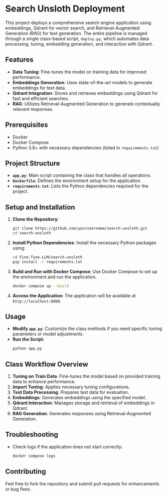 # Search Unsloth Deployment

This project deploys a comprehensive search engine application using embeddings, Qdrant for vector search, and Retrieval-Augmented Generation (RAG) for text generation. The entire pipeline is managed through a single class-based script, `deploy.py`, which automates data processing, tuning, embedding generation, and interaction with Qdrant.

## Features

- **Data Tuning**: Fine-tunes the model on training data for improved performance.
- **Embeddings Generation**: Uses state-of-the-art models to generate embeddings for text data.
- **Qdrant Integration**: Stores and retrieves embeddings using Qdrant for fast and efficient searches.
- **RAG**: Utilizes Retrieval-Augmented Generation to generate contextually relevant responses.

## Prerequisites

- Docker
- Docker Compose
- Python 3.8+ with necessary dependencies (listed in `requirements.txt`)

## Project Structure

- **`app.py`**: Main script containing the class that handles all operations.
- **`Dockerfile`**: Defines the environment setup for the application.
- **`requirements.txt`**: Lists the Python dependencies required for the project.

## Setup and Installation

1. **Clone the Repository**:
   ```bash
   git clone https://github.com/yourusername/search-unsloth.git
   cd search-unsloth
   ```

2. **Install Python Dependencies**:
   Install the necessary Python packages using:
   ```bash
   cd Fine-Tune-LLM/search-unsloth
   pip install -r requirements.txt
   ```

3. **Build and Run with Docker Compose**:
   Use Docker Compose to set up the environment and run the application.
   ```bash
   docker compose up --build
   ```

4. **Access the Application**:
   The application will be available at `http://localhost:8000`.

## Usage

- **Modify `app.py`**: Customize the class methods if you need specific tuning parameters or model adjustments.
- **Run the Script**:
  ```bash
  python app.py
  ```

## Class Workflow Overview

1. **Tuning on Train Data**: Fine-tunes the model based on provided training data to enhance performance.
2. **Import Tuning**: Applies necessary tuning configurations.
3. **Test Data Processing**: Prepares test data for evaluation.
4. **Embeddings**: Generates embeddings using the specified model.
5. **Qdrant Interaction**: Manages storage and retrieval of embeddings in Qdrant.
6. **RAG Generation**: Generates responses using Retrieval-Augmented Generation.

## Troubleshooting

- Check logs if the application does not start correctly:
  ```bash
  docker compose logs
  ```

## Contributing

Feel free to fork the repository and submit pull requests for enhancements or bug fixes.
